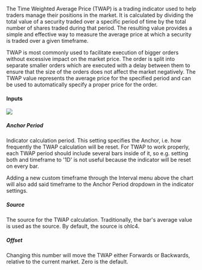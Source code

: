 The Time Weighted Average Price (TWAP) is a trading indicator used to help traders manage their positions in the market. It is calculated by dividing the total value of a security traded over a specific period of time by the total number of shares traded during that period. The resulting value provides a simple and effective way to measure the average price at which a security is traded over a given timeframe.

TWAP is most commonly used to facilitate execution of bigger orders without excessive impact on the market price. The order is split into separate smaller orders which are executed with a delay between them to ensure that the size of the orders does not affect the market negatively. The TWAP value represents the average price for the specified period and can be used to automatically specify a proper price for the order.

#### Inputs

![](https://s3.amazonaws.com/cdn.freshdesk.com/data/helpdesk/attachments/production/43386146812/original/56-Ni-DwuF9TLEj8DwheMVxMV4DxXGvBBA.png?1674127607)

##### Anchor Period

Indicator calculation period. This setting specifies the Anchor, i.e. how frequently the TWAP calculation will be reset. For TWAP to work properly, each TWAP period should include several bars inside of it, so e.g. setting both and timeframe to '1D' is not useful because the indicator will be reset on every bar. 

Adding a new custom timeframe through the Interval menu above the chart will also add said timeframe to the Anchor Period dropdown in the indicator settings.

##### Source

The source for the TWAP calculation. Traditionally, the bar's average value is used as the source. By default, the source is ohlc4.

##### Offset

Changing this number will move the TWAP either Forwards or Backwards, relative to the current market. Zero is the default.